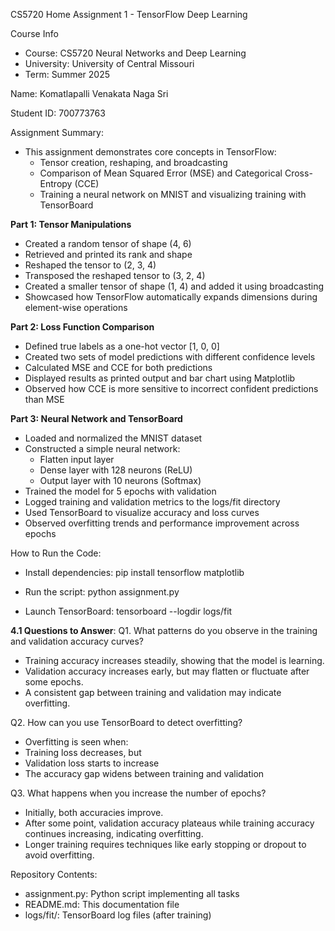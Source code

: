 CS5720 Home Assignment 1 - TensorFlow Deep Learning

 Course Info
- Course: CS5720 Neural Networks and Deep Learning
- University: University of Central Missouri
- Term: Summer 2025

Name: Komatlapalli Venakata Naga Sri 

Student ID: 700773763

Assignment Summary:

- This assignment demonstrates core concepts in TensorFlow:
  - Tensor creation, reshaping, and broadcasting
  - Comparison of Mean Squared Error (MSE) and Categorical Cross-Entropy (CCE)
  - Training a neural network on MNIST and visualizing training with TensorBoard

**Part 1: Tensor Manipulations**

- Created a random tensor of shape (4, 6)
- Retrieved and printed its rank and shape
- Reshaped the tensor to (2, 3, 4)
- Transposed the reshaped tensor to (3, 2, 4)
- Created a smaller tensor of shape (1, 4) and added it using broadcasting
- Showcased how TensorFlow automatically expands dimensions during element-wise operations

**Part 2: Loss Function Comparison**

- Defined true labels as a one-hot vector [1, 0, 0]
- Created two sets of model predictions with different confidence levels
- Calculated MSE and CCE for both predictions
- Displayed results as printed output and bar chart using Matplotlib
- Observed how CCE is more sensitive to incorrect confident predictions than MSE

**Part 3: Neural Network and TensorBoard**

- Loaded and normalized the MNIST dataset
- Constructed a simple neural network:
  - Flatten input layer
  - Dense layer with 128 neurons (ReLU)
  - Output layer with 10 neurons (Softmax)
- Trained the model for 5 epochs with validation
- Logged training and validation metrics to the logs/fit directory
- Used TensorBoard to visualize accuracy and loss curves
- Observed overfitting trends and performance improvement across epochs


How to Run the Code:

- Install dependencies:
  pip install tensorflow matplotlib

- Run the script:
  python assignment.py

- Launch TensorBoard:
  tensorboard --logdir logs/fit


**4.1 Questions to Answer**:
Q1. What patterns do you observe in the training and validation accuracy curves?
   - Training accuracy increases steadily, showing that the model is learning.
   - Validation accuracy increases early, but may flatten or fluctuate after some epochs.
   - A consistent gap between training and validation may indicate overfitting.

Q2. How can you use TensorBoard to detect overfitting?
   - Overfitting is seen when:
   - Training loss decreases, but
   - Validation loss starts to increase
   - The accuracy gap widens between training and validation

Q3. What happens when you increase the number of epochs?
   - Initially, both accuracies improve.
   - After some point, validation accuracy plateaus while training accuracy continues increasing, indicating overfitting.
   - Longer training requires techniques like early stopping or dropout to avoid overfitting.


Repository Contents:

- assignment.py: Python script implementing all tasks
- README.md: This documentation file
- logs/fit/: TensorBoard log files (after training)
